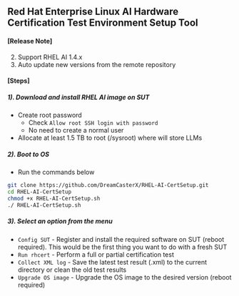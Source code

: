 ## Red Hat Enterprise Linux AI Hardware Certification Test Environment Setup Tool

#### [Release Note]
2.	Support RHEL AI 1.4.x
3.	Auto update new versions from the remote repository


#### [Steps]
##### 1).  Download and install RHEL AI image on SUT
+ Create root password
  +  Check `Allow root SSH login with password`
  +  No need to create a normal user
+ Allocate at least 1.5 TB to root (/sysroot) where will store LLMs
#####  2).  Boot to OS 
+  Run the commands below
  ```bash
  git clone https://github.com/DreamCasterX/RHEL-AI-CertSetup.git
  cd RHEL-AI-CertSetup
  chmod +x RHEL-AI-CertSetup.sh
  ./ RHEL-AI-CertSetup.sh
  ```
#####  3).  Select an option from the menu
  + `Config SUT` - Register and install the required software on SUT (reboot required). 
This would be the first thing you want to do with a fresh SUT
  + `Run rhcert` - Perform a full or partial certification test
  + `Collect XML log` - Save the latest test result (.xml) to the current directory or clean 
the old test results
  + `Upgrade OS image` - Upgrade the OS image to the desired version (reboot required)




